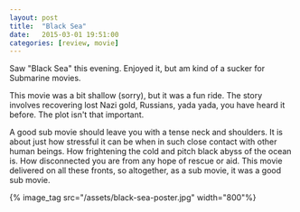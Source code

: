 ```yaml
---
layout: post
title:  "Black Sea"
date:   2015-03-01 19:51:00
categories: [review, movie]
---
```

Saw "Black Sea" this evening. Enjoyed it, but am kind of a sucker for Submarine movies.

This movie was a bit shallow (sorry), but it was a fun ride. The story involves recovering lost Nazi gold, Russians, yada yada, you have heard it before. The plot isn't that important.

A good sub movie should leave you with a tense neck and shoulders. It is about just how stressful it can be when in such close contact with other human beings. How frightening the cold and pitch black abyss of the ocean is. How disconnected you are from any hope of rescue or aid. This movie delivered on all these fronts, so altogether, as a sub movie, it was a good sub movie.

<div class="videos">
<div class="video">
{% image_tag src="/assets/black-sea-poster.jpg" width="800"%}
</div>
</div>
